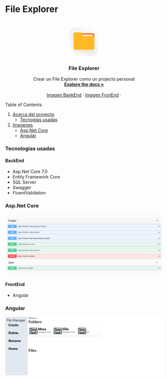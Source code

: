 # File Explorer

<!-- PROJECT LOGO -->
<br />
<div align="center">
  <a href="https://github.com/CoreDX1/FileManagerAngularAsp">
    <img src="imagen/logo.png" alt="Logo" width="100" height="100">
  </a>

  <h3 align="center">File Explorer</h3>

  <p align="center">
    Crear un File Explorer como un projecto personal
    <br />
    <a href="https://github.com/othneildrew/Best-README-Template"><strong>Explore the docs »</strong></a>
    <br />
    <br />
    <a href="https://github.com/othneildrew/Best-README-Template">Imagen BankEnd</a>
    ·
    <a href="https://github.com/othneildrew/Best-README-Template/issues">Imagen FronEnd</a>
    ·
  </p>
</div>

  <summary>Table of Contents</summary>
  <ol>
    <li>
      <a href="#about-the-project">Acerca del proyecto</a>
      <ul>
        <li><a href="#tecnologias-usadas">Tecnogias usadas</a></li>
      </ul>
    </li>
    <li>
      <a href="#imagen">Imagenes</a>
      <ul>
        <li><a href="#aspnet-core">Asp.Net Core</a></li>
        <li><a href="#angular">Angular</a></li>
      </ul>
    </li>
  </ol>

### Tecnologias usadas

#### BackEnd
* Asp.Net Core 7.0
* Entity Framework Core
* SQL Server
* Swagger
* FluentValidation 

### Asp.Net Core
![Alt text](imagen/image.png)

#### FrontEnd 
* Angular

### Angular
![Alt text](imagen/angular.png)